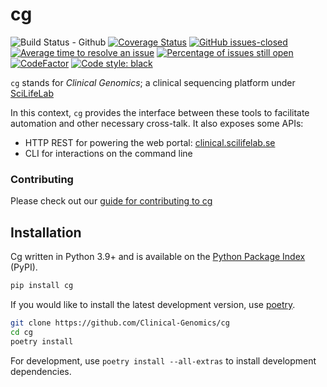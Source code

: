 # cg
![Build Status - Github][gh-actions-badge]
[![Coverage Status][coveralls-image]][coveralls-url]
[![GitHub issues-closed][closed-issues-img]][closed-issues-url]
[![Average time to resolve an issue][ismaintained-resolve-img]][ismaintained-resolve-url]
[![Percentage of issues still open][ismaintained-open-rate-img]][ismaintained-open-rate-url]
[![CodeFactor][codefactor-badge]][codefactor-url]
[![Code style: black][black-image]][black-url]


`cg` stands for _Clinical Genomics_; a clinical sequencing platform under [SciLifeLab][scilife]

In this context, `cg` provides the interface between these tools to facilitate automation and other necessary cross-talk. It also exposes some APIs:

- HTTP REST for powering the web portal: [clinical.scilifelab.se][portal]
- CLI for interactions on the command line

### Contributing

Please check out our [guide for contributing to cg](CONTRIBUTING.md)

## Installation

Cg written in Python 3.9+ and is available on the [Python Package Index][pypi] (PyPI).

```bash
pip install cg
```

If you would like to install the latest development version, use [poetry](https://python-poetry.org/docs/).

```bash
git clone https://github.com/Clinical-Genomics/cg
cd cg
poetry install
```

For development, use `poetry install --all-extras` to install development dependencies.


[portal]: https://clinical.scilifelab.se/
[trailblazer]: https://github.com/Clinical-Genomics/trailblazer
[housekeeper]: https://github.com/Clinical-Genomics/housekeeper
[genotype]: https://github.com/Clinical-Genomics/genotype
[scilife]: https://www.scilifelab.se/
[pypi]: https://pypi.org/


[black]: https://black.readthedocs.io/en/stable/

<!-- badges -->

[coveralls-url]: https://coveralls.io/github/Clinical-Genomics/cg
[coveralls-image]: https://coveralls.io/repos/github/Clinical-Genomics/cg/badge.svg?branch=master

[gh-actions-badge]: https://github.com/Clinical-Genomics/cg/workflows/CG%20CI/badge.svg
[closed-issues-img]: https://img.shields.io/github/issues-closed/Clinical-Genomics/cg.svg
[closed-issues-url]: https://GitHub.com/Clinical-Genomics/cg/issues?q=is%3Aissue+is%3Aclosed
[ismaintained-resolve-img]: http://isitmaintained.com/badge/resolution/Clinical-Genomics/cg.svg
[ismaintained-resolve-url]: http://isitmaintained.com/project/Clinical-Genomics/cg
[ismaintained-open-rate-img]: http://isitmaintained.com/badge/open/Clinical-Genomics/cg.svg
[ismaintained-open-rate-url]: http://isitmaintained.com/project/Clinical-Genomics/cg
[codefactor-badge]: https://www.codefactor.io/repository/github/clinical-genomics/cg/badge
[codefactor-url]: https://www.codefactor.io/repository/github/clinical-genomics/cg
[black-image]: https://img.shields.io/badge/code%20style-black-000000.svg
[black-url]: https://github.com/psf/black
